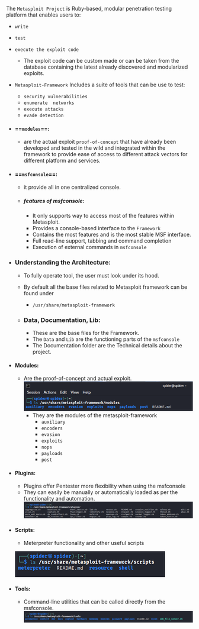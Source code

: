 The `Metasploit Project` is Ruby-based, modular penetration testing platform that enables users to:
- `write`
- `test`
- `execute the exploit code`
	- The exploit code can be custom made or can be taken from the database containing the latest already discovered and modularized exploits.
- `Metasploit-Framework` Includes a suite of tools that can be use to test:
	- `security vulnerabilities`
	- `enumerate  networks`
	- `execute attacks `
	- `evade detection`

- #### ==`modules`==:
	- are the actual exploit `proof-of-concept` that have already been developed and tested in the wild and integrated within the framework to provide ease of access to different attack vectors for different platform and services. 

- #### ==`msfconsole`==:
	- it provide all in one centralized console.
	- ##### features of msfconsole:
		- It only supports way to access most of the features within Metasploit.
		- Provides a console-based interface to the `Framework`
		- Contains the most features and is the most stable MSF interface.
		- Full read-line support, tabbing and command completion
		- Execution of external commands in `msfconsole`

- ### Understanding the Architecture:
	- To fully operate tool, the user must look under its hood.
	
	- By default all the base files related to Metasploit framework can be found under 
		- `/usr/share/metasploit-framework` 
	
	- ### Data, Documentation, Lib:
		- These are the base files for the Framework. 
		- The `Data` and `Lib` are the functioning parts of the `msfconsole`
		- The Documentation folder are the Technical details about the project.

- #### Modules:
	
	- Are the proof-of-concept and actual exploit.
	![images](https://github.com/spider256-pt/Metsploit_Framework/blob/19d1aefbc93411e5853e40d2bac4967db362ec40/images/Screenshot%202025-09-25%20192729.png)
		- They are the modules of the metasploit-framework
			- `auxiliary`
			- `encoders`
			- `evasion` 
			- `exploits`
			- `nops`
			- `payloads`
			- `post`

- #### Plugins:
	
	- Plugins offer Pentester more flexibility when using the msfconsole
	- They can easily be manually or automatically loaded as per the functionality and automation.
		![plugins](https://github.com/spider256-pt/Metsploit_Framework/blob/19d1aefbc93411e5853e40d2bac4967db362ec40/images/Screenshot%202025-09-25%20193338.png)

- #### Scripts:
	- Meterpreter functionality and other useful scripts
 
	![scripts](https://github.com/spider256-pt/Metsploit_Framework/blob/19d1aefbc93411e5853e40d2bac4967db362ec40/images/Screenshot%202025-09-25%20193516.png)

- #### Tools:
	
	- Command-line utilities that can be called directly from the msfconsole.
		![tools](https://github.com/spider256-pt/Metsploit_Framework/blob/19d1aefbc93411e5853e40d2bac4967db362ec40/images/Screenshot%202025-09-25%20193643.png)
